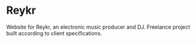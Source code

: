 # Reykr
Website for Reykr, an electronic music producer and DJ. Freelance project built according to client specifications.
